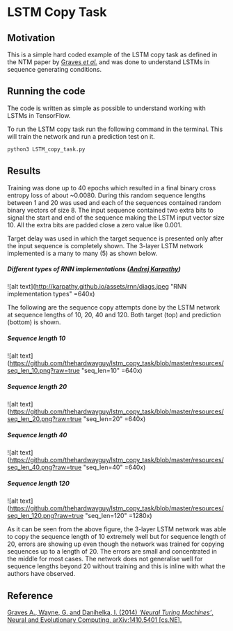 # LSTM Copy Task

## Motivation
This is a simple hard coded example of the LSTM copy task as defined in the NTM paper by 
[Graves *et al.*][Graves] and was done to understand LSTMs in sequence generating conditions.

## Running the code
The code is written as simple as possible to understand working with LSTMs in TensorFlow.

To run the LSTM copy task run the following command in the terminal. This will train the network and run a prediction test on it. 
```Bash
python3 LSTM_copy_task.py
```  
## Results
Training was done up to 40 epochs which resulted in a final binary cross entropy loss of about ~0.0080. During this random sequence lengths between 1 and 20 was used and each of the sequences contained random binary vectors of size 8. The input sequence contained two extra bits to signal the start and end of the sequence making the LSTM input vector size 10.  All the extra bits are padded close a zero value like 0.001. 

Target delay was used in which the target sequence is presented only after the input sequence is completely shown. The 3-layer LSTM network implemented is a many to many (5) as shown below.
##### Different types of RNN implementations ([Andrej Karpathy][Andrej])
![alt text](http://karpathy.github.io/assets/rnn/diags.jpeg "RNN implementation types" =640x) 

The following are the sequence copy attempts done by the LSTM network at sequence lengths of 10, 20, 40 and 120. Both target (top) and prediction (bottom) is shown.

##### Sequence length 10 
![alt text](https://github.com/thehardwayguy/lstm_copy_task/blob/master/resources/seq_len_10.png?raw=true "seq_len=10" =640x)
##### Sequence length 20
![alt text](https://github.com/thehardwayguy/lstm_copy_task/blob/master/resources/seq_len_20.png?raw=true "seq_len=20" =640x)
##### Sequence length 40
![alt text](https://github.com/thehardwayguy/lstm_copy_task/blob/master/resources/seq_len_40.png?raw=true "seq_len=40" =640x)
##### Sequence length 120
![alt text](https://github.com/thehardwayguy/lstm_copy_task/blob/master/resources/seq_len_120.png?raw=true "seq_len=120" =1280x)

As it can be seen from the above figure, the 3-layer LSTM network was able to copy the sequence length of 10 extremely well but for sequence length of 20, errors are showing up even though the network was trained for copying sequences up to a length of 20. The errors are small and concentrated in the middle for most cases. The network does not generalise well for sequence lengths beyond 20 without training and this is inline with what the authors have observed. 
## Reference
[Graves A., Wayne, G. and Danihelka, I. (2014) *‘Neural Turing Machines’*, Neural and
Evolutionary Computing, arXiv:1410.5401 [cs.NE].][Graves]

[Graves]:https://arxiv.org/abs/1410.5401
[Andrej]:http://karpathy.github.io/2015/05/21/rnn-effectiveness/